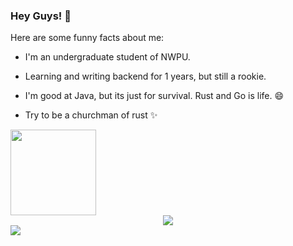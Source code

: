 ### Hey Guys! 👋

Here are some funny facts about me:

- I'm an undergraduate student of NWPU.

- Learning and writing backend for 1 years, but still a rookie.

- I'm good at Java, but its just for survival. Rust and Go is life. 😄

- Try to be a churchman of rust ✨ 

<!--
**FaustProMaxPX/FaustProMaxPX** is a ✨ _special_ ✨ repository because its `README.md` (this file) appears on your GitHub profile.

Here are some ideas to get you started:

- 🔭 I’m currently working on ...
- 🌱 I’m currently learning ...
- 👯 I’m looking to collaborate on ...
- 🤔 I’m looking for help with ...
- 💬 Ask me about ...
- 📫 How to reach me: ...
- 😄 Pronouns: ...
- ⚡ Fun fact: ...
-->
<div align="left"> <img height="137px" src="http://github-profile-summary-cards.vercel.app/api/cards/profile-details?username=FaustProMaxPX&theme=monokai" /> </div>

<div align="center"> <img src="http://github-profile-summary-cards.vercel.app/api/cards/most-commit-language?username=FaustProMaxPX&theme=monokai&exclude=HTML,CSS" /> </div>

<div> <img src="http://github-profile-summary-cards.vercel.app/api/cards/stats?username=FaustProMaxPX&theme=monokai"> </div>
